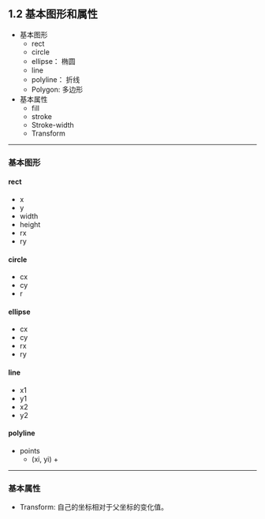## 1.2 基本图形和属性

- 基本图形
  - rect
  - circle
  - ellipse： 椭圆
  - line
  - polyline： 折线
  - Polygon: 多边形
- 基本属性
  - fill
  - stroke
  - Stroke-width
  - Transform

---

### 基本图形

#### rect

- x
- y
- width
- height
- rx
- ry

#### circle

- cx
- cy
- r

#### ellipse

- cx
- cy
- rx
- ry

#### line

- x1
- y1
- x2
- y2

#### polyline

- points
  - (xi, yi) +

---

### 基本属性

- Transform: 自己的坐标相对于父坐标的变化值。
